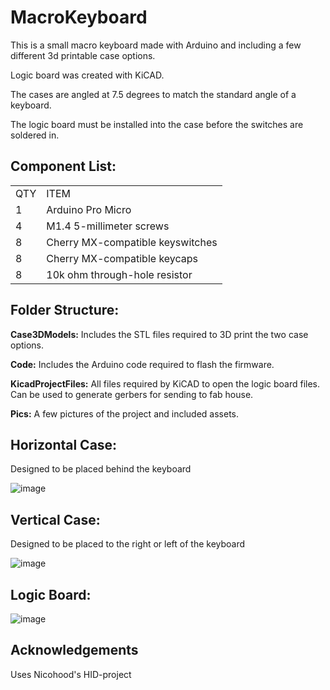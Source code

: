 # MacroKeyboard
This is a small macro keyboard made with Arduino and including a few different 3d printable case options.

Logic board was created with KiCAD. 

The cases are angled at 7.5 degrees to match the standard angle of a keyboard.

The logic board must be installed into the case before the switches are soldered in.

<h2>Component List:</h2>
<Table>
  <tr><td>  QTY  </td><td> ITEM  </td></tr>
  <tr><td>  1  </td><td>  Arduino Pro Micro  </td></tr>
  <tr><td>  4  </td><td>  M1.4 5-millimeter screws  </td></tr>
  <tr><td>  8  </td><td>  Cherry MX-compatible keyswitches  </td></tr>
  <tr><td>  8  </td><td>  Cherry MX-compatible keycaps  </td></tr>
  <tr><td>  8  </td><td>  10k ohm through-hole resistor  </td></tr>
  
</Table>

<h2>Folder Structure:</h2>

**Case3DModels:** Includes the STL files required to 3D print the two case options.

**Code:** Includes the Arduino code required to flash the firmware.

**KicadProjectFiles:** All files required by KiCAD to open the logic board files. Can be used to generate gerbers for sending to fab house.

**Pics:** A few pictures of the project and included assets.

<h2>Horizontal Case:</h2>

Designed to be placed behind the keyboard

![image](https://github.com/smcalister91/MacroKeyboard/assets/14841708/b55b2268-7a69-4a20-adc3-b0fd5c6bbebf)


<h2>Vertical Case:</h2>

Designed to be placed to the right or left of the keyboard

![image](https://github.com/smcalister91/MacroKeyboard/assets/14841708/3fa71f5f-0740-49a8-bb2c-becd7c917f33)





<h2>Logic Board:</h2>

![image](https://github.com/smcalister91/MacroKeyboard/assets/14841708/2e318b4c-63bf-472e-8a79-c72ba7995eb0)


<h2>Acknowledgements</h2>

Uses Nicohood's HID-project
